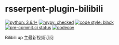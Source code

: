 # rsserpent-plugin-bilibili

[![python: 3.6.1+](https://img.shields.io/badge/python-^3.6.1-blue.svg)](https://www.python.org/downloads/)
[![mypy: checked](http://www.mypy-lang.org/static/mypy_badge.svg)](http://mypy-lang.org/)
[![code style: black](https://img.shields.io/badge/code%20style-black-000000.svg)](https://github.com/psf/black)
[![pre-commit.ci status](https://results.pre-commit.ci/badge/github/RSSerpent/rsserpent-plugin-bilibili/master.svg)](https://results.pre-commit.ci/latest/github/RSSerpent/rsserpent-plugin-bilibili/master)
[![codecov](https://codecov.io/gh/RSSerpent/rsserpent-plugin-bilibili/branch/master/graph/badge.svg?token=WM4GYFA7MR)](https://codecov.io/gh/RSSerpent/rsserpent-plugin-bilibili)

Bilibili up 主最新视频订阅
